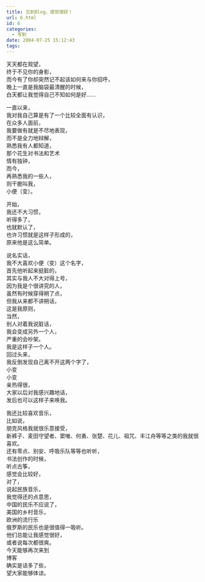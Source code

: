 ```yaml
---
title: 见到Blog，感觉很好！
url: 6.html
id: 6
categories:
  - 写到
date: 2004-07-25 15:12:43
tags:
---
```


天天都在观望，  
终于不见你的身影，  
而今有了你却突然记不起该如何来与你招呼，  
晚上一直是我脑袋最清醒的时候，  
白天都让我觉得自己不知如何是好……  
  
一直以来，  
我对我自己算是有了一个比较全面有认识，  
在众多人面前，  
我要做有就是不尽地表现，  
而不是全力地辩解，  
熟悉我有人都知道，  
那个花生对书法和艺术  
情有独钟，  
而今，  
再熟悉我的一些人，  
则干脆叫我，  
小便（变）。  
  
开始，  
我还不大习惯，  
听得多了，  
也就默认了，  
也许习惯就是这样子形成的，  
原来他是这么简单。  
  
说名实话，  
我不大喜欢小便（变）这个名字，  
首先他听起来挺脏的，  
其实与我人不大对得上号，  
因为我是个很讲究的人，  
虽然有时候穿得朔了点，  
但我从来都不讲朔话，  
这是我原则，  
当然，  
别人对着我说脏话，  
我会变成另外一个人，  
严重的会吵架。  
我是这样子一个人。  
回过头来，  
我反倒发现自己离不开这两个字了，  
小变  
小变  
亲热得很，  
大家以后对我感兴趣地话，  
发后也可以这样子来唤我。  
  
我还比较喜欢音乐，  
比如说，  
朋克风格我就很乐意接受，  
新裤子、麦田守望者、窦唯、何勇、张楚、花儿、祖咒、丰江舟等等之类的我就很喜欢。  
还有零点、别安、呼吸乐队等等也听听，  
书法创作的时候，  
听点古筝，  
感觉会比较好，  
对了，  
说起民族音乐，  
我觉得还的点意思，  
中国的民乐不应说了，  
美国的乡村音乐，  
欧洲的流行乐  
俄罗斯的民乐也是很值得一吸听。  
他们总能让我感觉很好，  
或者说每次都很爽。  
今天能够再次来到  
博客  
确实是话多了些，  
望大家能够体谅。